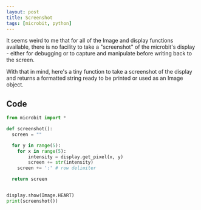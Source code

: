 ```yaml
---
layout: post
title: Screenshot
tags: [microbit, python]
---
```


It seems weird to me that for all of the Image and display functions available, there is no facility to take a 
"screenshot" of the microbit's display - either for debugging or to capture and manipulate before writing 
back to the screen.

With that in mind, here's a tiny function to take a screenshot of the display and returns a formatted string
ready to be printed or used as an Image object.

## Code

```python
from microbit import *

def screenshot():
  screen = ""

  for y in range(5):
    for x in range(5):
        intensity = display.get_pixel(x, y)
        screen += str(intensity)
    screen += ':' # row delimiter

  return screen


display.show(Image.HEART)
print(screenshot())
```
